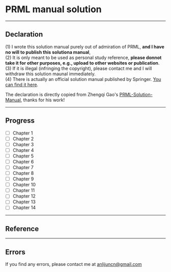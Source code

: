# PRML manual solution
---
## Declaration

(1) I wrote this solution manual purely out of admiration of PRML, **and I have no will to publish this solutiona manual**,  
(2) It is only meant to be used as personal study reference, **please donnot take it for other purposes, e.g., upload to other websites or publication**.  
(3) If it is illegal (infringing the copyright), please contact me and I will withdraw this solution maunal immediately.  
(4) There is actually an official solution manual published by Springer. [You can find it here](https://www.springer.com/gb/book/9780387310732).

The declaration is directly copied from Zhengqi Gao's [PRML-Solution-Manual](https://github.com/zhengqigao/PRML-Solution-Manual), thanks for his work!

---
## Progress
- [ ] Chapter 1
- [ ] Chapter 2
- [ ] Chapter 3
- [ ] Chapter 4
- [ ] Chapter 5
- [ ] Chapter 6
- [ ] Chapter 7
- [ ] Chapter 8
- [ ] Chapter 9
- [ ] Chapter 10
- [ ] Chapter 11
- [ ] Chapter 12
- [ ] Chapter 13
- [ ] Chapter 14
---
## Reference
---
## Errors
If you find any errors, please contact me at anlijuncn@gmail.com
